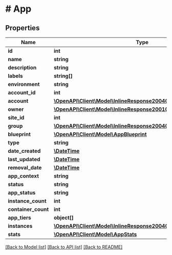# # App

## Properties

Name | Type | Description | Notes
------------ | ------------- | ------------- | -------------
**id** | **int** |  | [optional]
**name** | **string** |  | [optional]
**description** | **string** |  | [optional]
**labels** | **string[]** |  | [optional]
**environment** | **string** |  | [optional]
**account_id** | **int** |  | [optional]
**account** | [**\OpenAPI\Client\Model\InlineResponse20040AppDeployInstance**](InlineResponse20040AppDeployInstance.md) |  | [optional]
**owner** | [**\OpenAPI\Client\Model\InlineResponse200107NetworkPoolCreatedBy**](InlineResponse200107NetworkPoolCreatedBy.md) |  | [optional]
**site_id** | **int** |  | [optional]
**group** | [**\OpenAPI\Client\Model\InlineResponse20040AppDeployInstance**](InlineResponse20040AppDeployInstance.md) |  | [optional]
**blueprint** | [**\OpenAPI\Client\Model\AppBlueprint**](AppBlueprint.md) |  | [optional]
**type** | **string** |  | [optional]
**date_created** | [**\DateTime**](\DateTime.md) |  | [optional]
**last_updated** | [**\DateTime**](\DateTime.md) |  | [optional]
**removal_date** | [**\DateTime**](\DateTime.md) |  | [optional]
**app_context** | **string** |  | [optional]
**status** | **string** |  | [optional]
**app_status** | **string** |  | [optional]
**instance_count** | **int** |  | [optional]
**container_count** | **int** |  | [optional]
**app_tiers** | **object[]** |  | [optional]
**instances** | [**\OpenAPI\Client\Model\InlineResponse20040AppDeployInstance[]**](InlineResponse20040AppDeployInstance.md) |  | [optional]
**stats** | [**\OpenAPI\Client\Model\AppStats**](AppStats.md) |  | [optional]

[[Back to Model list]](../../README.md#models) [[Back to API list]](../../README.md#endpoints) [[Back to README]](../../README.md)
